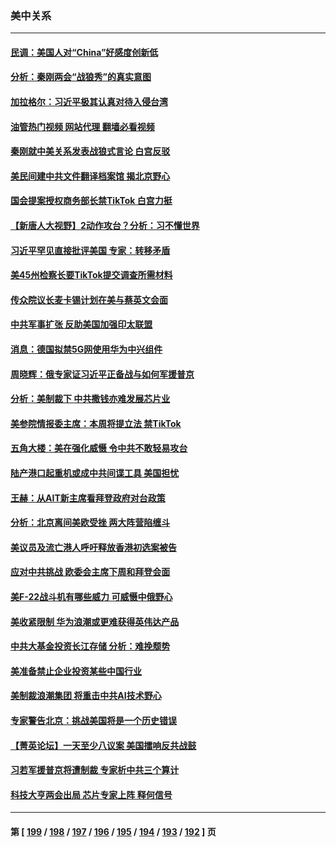 ### 美中关系
---
#### [民调：美国人对“China”好感度创新低](../../pages/nf1412576/n13945229.md?03081245) 
#### [分析：秦刚两会“战狼秀”的真实意图](../../pages/nf1412576/n13945163.md?03081245) 
#### [加拉格尔：习近平极其认真对待入侵台湾](../../pages/nf1412576/n13945183.md?03081245) 
#### [油管热门视频 网站代理 翻墙必看视频](http://138.2.39.72:81/youtube.html?epic-marker?03081245)
#### [秦刚就中美关系发表战狼式言论 白宫反驳](../../pages/nf1412576/n13945142.md?03081245) 
#### [美民间建中共文件翻译档案馆 揭北京野心](../../pages/nf1412576/n13945166.md?03081245) 
#### [国会提案授权商务部长禁TikTok 白宫力挺](../../pages/nf1412576/n13945138.md?03081245) 
#### [【新唐人大视野】2动作攻台？分析：习不懂世界](../../pages/nf1412576/n13945070.md?03081245) 
#### [习近平罕见直接批评美国 专家：转移矛盾](../../pages/nf1412576/n13944674.md?03081245) 
#### [美45州检察长要TikTok提交调查所需材料](../../pages/nf1412576/n13944611.md?03081245) 
#### [传众院议长麦卡锡计划在美与蔡英文会面](../../pages/nf1412576/n13944468.md?03081245) 
#### [中共军事扩张 反助美国加强印太联盟](../../pages/nf1412576/n13944397.md?03081245) 
#### [消息：德国拟禁5G网使用华为中兴组件](../../pages/nf1412576/n13944416.md?03081245) 
#### [周晓辉：俄专家证习近平正备战与如何军援普京](../../pages/nf1412576/n13944399.md?03081245) 
#### [分析：美制裁下 中共撒钱亦难发展芯片业](../../pages/nf1412576/n13943934.md?03081245) 
#### [美参院情报委主席：本周将提立法 禁TikTok](../../pages/nf1412576/n13943723.md?03081245) 
#### [五角大楼：美在强化威慑 令中共不敢轻易攻台](../../pages/nf1412576/n13943803.md?03081245) 
#### [陆产港口起重机或成中共间谍工具 美国担忧](../../pages/nf1412576/n13943730.md?03081245) 
#### [王赫：从AIT新主席看拜登政府对台政策](../../pages/nf1412576/n13943394.md?03081245) 
#### [分析：北京离间美欧受挫 两大阵营陷缠斗](../../pages/nf1412576/n13943304.md?03081245) 
#### [美议员及流亡港人呼吁释放香港初选案被告](../../pages/nf1412576/n13942984.md?03081245) 
#### [应对中共挑战 欧委会主席下周和拜登会面](../../pages/nf1412576/n13943208.md?03081245) 
#### [美F-22战斗机有哪些威力 可威慑中俄野心](../../pages/nf1412576/n13943123.md?03081245) 
#### [美收紧限制 华为浪潮或更难获得英伟达产品](../../pages/nf1412576/n13943148.md?03081245) 
#### [中共大基金投资长江存储 分析：难挽颓势](../../pages/nf1412576/n13942945.md?03081245) 
#### [美准备禁止企业投资某些中国行业](../../pages/nf1412576/n13942805.md?03081245) 
#### [美制裁浪潮集团 将重击中共AI技术野心](../../pages/nf1412576/n13942798.md?03081245) 
#### [专家警告北京：挑战美国将是一个历史错误](../../pages/nf1412576/n13942591.md?03081245) 
#### [【菁英论坛】一天至少八议案 美国擂响反共战鼓](../../pages/nf1412576/n13942561.md?03081245) 
#### [习若军援普京将遭制裁 专家析中共三个算计](../../pages/nf1412576/n13941775.md?03081245) 
#### [科技大亨两会出局 芯片专家上阵 释何信号](../../pages/nf1412576/n13942518.md?03081245) 

---
#### 第 [ [199](./199.md?03081245) / [198](./198.md?03081245) / [197](./197.md?03081245) / [196](./196.md?03081245) / [195](./195.md?03081245) / [194](./194.md?03081245) / [193](./193.md?03081245) / [192](./192.md?03081245) ] 页
